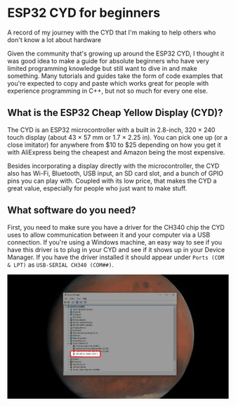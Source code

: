 # ESP32 CYD for beginners
A record of my journey with the CYD that I'm making to help others who don't know a lot about hardware

Given the community that's growing up around the ESP32 CYD, I thought it was good idea to make a guide for absolute beginners who have very limited programming knowledge but still want to dive in and make something. Many tutorials and guides take the form of code examples that you're expected to copy and paste which works great for people with experience programming in C++, but not so much for every one else. 

## What is the ESP32 Cheap Yellow Display (CYD)?

The CYD is an ESP32 microcontroller with a built in 2.8-inch, 320 × 240 touch display (about 43 × 57 mm or 1.7 × 2.25 in). You can pick one up (or a close imitator) for anywhere from $10 to $25 depending on how you get it with AliExpress being the cheapest and Amazon being the most expensive.

Besides incorporating a display directly with the microcontroller, the CYD also has Wi-Fi, Bluetooth, USB input, an SD card slot, and a bunch of GPIO pins you can play with. Coupled with its low price, that makes the CYD a great value, especially for people who just want to make stuff.

## What software do you need?

First, you need to make sure you have a driver for the CH340 chip the CYD uses to allow communication between it and your computer via a USB connection. If you're using a Windows machine, an easy way to see if you have this driver is to plug in your CYD and see if it shows up in your Device Manager. If you have the driver installed it should appear under `Ports (COM & LPT)` as `USB-SERIAL CH340 (COM##)`. 

<img src="device-manager-ch340.jpg" alt="Windows Device Manager showing the connected CYD">
